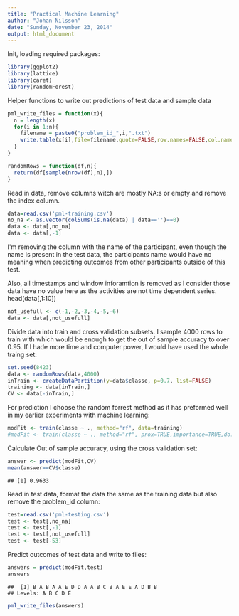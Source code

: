 ```yaml
---
title: "Practical Machine Learning"
author: "Johan Nilsson"
date: "Sunday, November 23, 2014"
output: html_document
---
```


Init, loading required packages:

```r
library(ggplot2)
library(lattice)
library(caret)
library(randomForest)
```

Helper functions to write out predictions of test data and sample data

```r
pml_write_files = function(x){
  n = length(x)
  for(i in 1:n){
    filename = paste0("problem_id_",i,".txt")
    write.table(x[i],file=filename,quote=FALSE,row.names=FALSE,col.names=FALSE)
  }
}

randomRows = function(df,n){
  return(df[sample(nrow(df),n),])
}
```

Read in data, remove columns witch are mostly NA:s or empty and remove the index column.

```r
data=read.csv('pml-training.csv')
no_na <- as.vector(colSums(is.na(data) | data=='')==0)
data <- data[,no_na]
data <- data[,-1]
```

I'm removing the column with the name of the participant, even though the name is present in the test data, the participants name would have no meaning when predicting outcomes from other participants outside of this test.

Also, all timestamps and window inforamtion is removed as I consider those data have no value here as the activities are not time dependent series.
head(data[,1:10])

```r
not_usefull <- c(-1,-2,-3,-4,-5,-6)
data <- data[,not_usefull]
```
Divide data into train and cross validation subsets. I sample 4000 rows to train with which would be enough to get the out of sample accuracy to over 0.95. If I hade more time and computer power, I would have used the whole traing set:

```r
set.seed(8423)
data <- randomRows(data,4000)
inTrain <- createDataPartition(y=data$classe, p=0.7, list=FALSE)
training <- data[inTrain,]
CV <- data[-inTrain,]
```

For prediction I choose the random forrest method as it has preformed well in my earlier experiments with machine learning:

```r
modFit <- train(classe ~ ., method="rf", data=training)
#modFit <- train(classe ~ ., method="rf", prox=TRUE,importance=TRUE,do.trace=TRUE, data=training)
```

Calculate Out of sample accuracy, using the cross validation set:

```r
answer <- predict(modFit,CV)
mean(answer==CV$classe)
```

```
## [1] 0.9633
```

Read in test data, format the data the same as the training data but also remove the problem_id column:

```r
test=read.csv('pml-testing.csv')
test <- test[,no_na]
test <- test[,-1]
test <- test[,not_usefull]
test <- test[-53]
```

Predict outcomes of test data and write to files:

```r
answers = predict(modFit,test)
answers
```

```
##  [1] B A B A A E D D A A B C B A E E A D B B
## Levels: A B C D E
```

```r
pml_write_files(answers)
```











